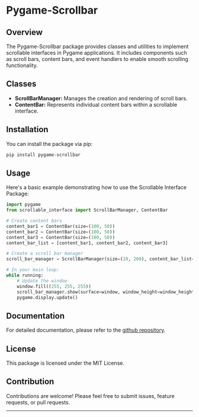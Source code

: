 # Pygame-Scrollbar

## Overview

The Pygame-Scrollbar package provides classes and utilities to implement scrollable interfaces in Pygame applications. It includes components such as scroll bars, content bars, and event handlers to enable smooth scrolling functionality.

## Classes

- **ScrollBarManager:** Manages the creation and rendering of scroll bars.
- **ContentBar:** Represents individual content bars within a scrollable interface.

## Installation

You can install the package via pip:

```bash
pip install pygame-scrollbar
```

## Usage

Here's a basic example demonstrating how to use the Scrollable Interface Package:

```python
import pygame
from scrollable_interface import ScrollBarManager, ContentBar

# Create content bars
content_bar1 = ContentBar(size=(100, 50))
content_bar2 = ContentBar(size=(100, 50))
content_bar3 = ContentBar(size=(100, 50))
content_bar_list = [content_bar1, content_bar2, content_bar3]

# Create a scroll bar manager
scroll_bar_manager = ScrollBarManager(size=(20, 200), content_bar_list=content_bar_list, position=(0, 0))

# In your main loop:
while running:
    # Update the window
    window.fill((255, 255, 255))
    scroll_bar_manager.show(surface=window, window_height=window_height)
    pygame.display.update()
```

## Documentation

For detailed documentation, please refer to the [github repository](API_REFERENCE.md).

## License

This package is licensed under the MIT License.

## Contribution

Contributions are welcome! Please feel free to submit issues, feature requests, or pull requests.

---